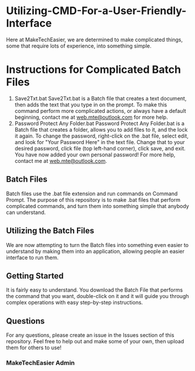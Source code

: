 # Utilizing-CMD-For-a-User-Friendly-Interface
Here at MakeTechEasier, we are determined to make complicated things, some that require lots of experience, into something simple.
# Instructions for Complicated Batch Files
1. Save2Txt.bat
    Save2Txt.bat is a Batch file that creates a text document, then adds the text that you type in on the prompt. To make this command perform more complicated actions, or always have a default beginning, contact me at web.mte@outlook.com for more help.
2. Password Protect Any Folder.bat
    Password Protect Any Folder.bat is a Batch file that creates a folder, allows you to add files to it, and the lock it again. To change the password, right-click on the .bat file, select edit, and look for "Your Password Here" in the text file. Change that to your desired password, click file (top left-hand corner), click save, and exit. You have now added your own personal password! For more help, contact me at web.mte@outlook.com.
## Batch Files
Batch files use the .bat file extension and run commands on Command Prompt. The purpose of this repository is to make .bat files
that perform complicated commands, and turn them into something simple that anybody can understand.
## Utilizing the Batch Files
We are now attempting to turn the Batch files into something even easier to understand by making them into an application, allowing people an easier interface to run them.
## Getting Started
It is fairly easy to understand. You download the Batch File that performs the command that you want, double-click on it and it will guide you through complex operations with easy step-by-step instructions.
## Questions
For any questions, please create an issue in the Issues section of this repository. Feel free to help out and make some of your own, then upload them for others to use!
### MakeTechEasier Admin
